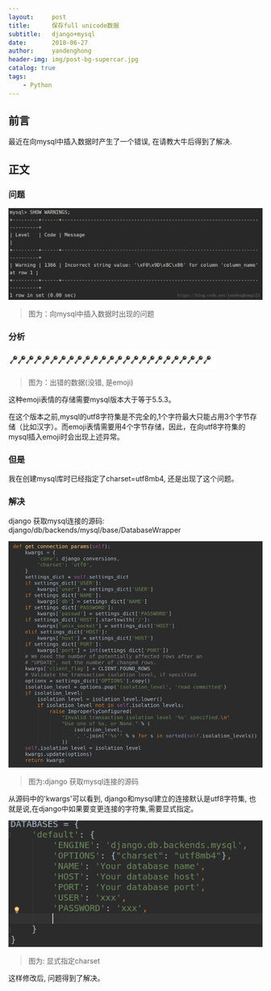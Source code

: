 ```yaml
---
layout:     post
title:      保存full unicode数据
subtitle:   django+mysql
date:       2018-06-27
author:     yandenghong
header-img: img/post-bg-supercar.jpg
catalog: true
tags:
    - Python
---
```


## 前言
最近在向mysql中插入数据时产生了一个错误, 在请教大牛后得到了解决.

## 正文

### 问题
![Alt text](../img/post-mysql-error.png)

> 图为：向mysql中插入数据时出现的问题

### 分析

![Alt text](../img/error_data.png)
> 图为：出错的数据(没错, 是emoji)

这种emoji表情的存储需要mysql版本大于等于5.5.3。

在这个版本之前,mysql的utf8字符集是不完全的,1个字符最大只能占用3个字节存储（比如汉字）。而emoji表情需要用4个字节存储，因此，在向utf8字符集的
mysql插入emoji时会出现上述异常。

### 但是
我在创建mysql库时已经指定了charset=utf8mb4, 还是出现了这个问题。

### 解决
django 获取mysql连接的源码: django/db/backends/mysql/base/DatabaseWrapper


![Alt text](../img/post-get_connection.png)
> 图为:django 获取mysql连接的源码

从源码中的'kwargs'可以看到, django和mysql建立的连接默认是utf8字符集, 也就是说,在django中如果要变更连接的字符集,需要显式指定。

![Alt text](../img/post-database_setting.png)
> 图为: 显式指定charset

这样修改后, 问题得到了解决。

